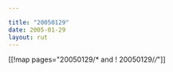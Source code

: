 ```yaml
---

title: "20050129"
date: 2005-01-29
layout: rut
---
```


[[!map pages="20050129/* and ! 20050129/*/*"]]
